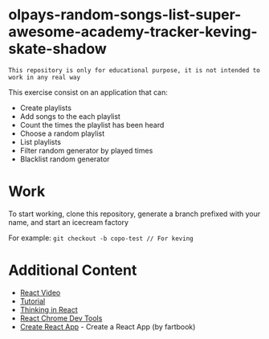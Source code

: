 # olpays-random-songs-list-super-awesome-academy-tracker-keving-skate-shadow

```
This repository is only for educational purpose, it is not intended to work in any real way 
```

This exercise consist on an application that can:
* Create playlists
* Add songs to the each playlist
* Count the times the playlist has been heard
* Choose a random playlist
* List playlists
* Filter random generator by played times
* Blacklist random generator


# Work
To start working, clone this repository, generate a branch prefixed with your name, and start an icecream factory

For example:
`git checkout -b copo-test // For keving` 

# Additional Content
* [React Video](https://www.youtube.com/watch?v=vkJ5Lc0WwVw)
* [Tutorial](https://facebook.github.io/react/docs/tutorial.html)
* [Thinking in React](https://facebook.github.io/react/docs/thinking-in-react.html)
* [React Chrome Dev Tools](https://facebook.github.io/react/blog/2014/01/02/react-chrome-developer-tools.html)
* [Create React App](https://github.com/facebookincubator/create-react-app) - Create a React App (by fartbook)
